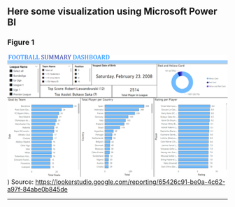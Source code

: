 ## Here some visualization using Microsoft Power BI
### Figure 1
![Alt Text](../../pic/football_dashboard_1.png))
Source: https://lookerstudio.google.com/reporting/65426c91-be0a-4c62-a97f-84abe0b845de

---
